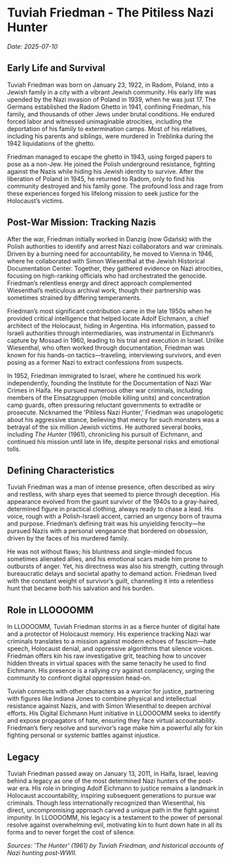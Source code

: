 # Tuviah Friedman - The Pitiless Nazi Hunter

*Date: 2025-07-10*

## Early Life and Survival

Tuviah Friedman was born on January 23, 1922, in Radom, Poland, into a Jewish family in a city with a vibrant Jewish community. His early life was upended by the Nazi invasion of Poland in 1939, when he was just 17. The Germans established the Radom Ghetto in 1941, confining Friedman, his family, and thousands of other Jews under brutal conditions. He endured forced labor and witnessed unimaginable atrocities, including the deportation of his family to extermination camps. Most of his relatives, including his parents and siblings, were murdered in Treblinka during the 1942 liquidations of the ghetto.

Friedman managed to escape the ghetto in 1943, using forged papers to pose as a non-Jew. He joined the Polish underground resistance, fighting against the Nazis while hiding his Jewish identity to survive. After the liberation of Poland in 1945, he returned to Radom, only to find his community destroyed and his family gone. The profound loss and rage from these experiences forged his lifelong mission to seek justice for the Holocaust’s victims.

## Post-War Mission: Tracking Nazis

After the war, Friedman initially worked in Danzig (now Gdańsk) with the Polish authorities to identify and arrest Nazi collaborators and war criminals. Driven by a burning need for accountability, he moved to Vienna in 1946, where he collaborated with Simon Wiesenthal at the Jewish Historical Documentation Center. Together, they gathered evidence on Nazi atrocities, focusing on high-ranking officials who had orchestrated the genocide. Friedman’s relentless energy and direct approach complemented Wiesenthal’s meticulous archival work, though their partnership was sometimes strained by differing temperaments.

Friedman’s most significant contribution came in the late 1950s when he provided critical intelligence that helped locate Adolf Eichmann, a chief architect of the Holocaust, hiding in Argentina. His information, passed to Israeli authorities through intermediaries, was instrumental in Eichmann’s capture by Mossad in 1960, leading to his trial and execution in Israel. Unlike Wiesenthal, who often worked through documentation, Friedman was known for his hands-on tactics—traveling, interviewing survivors, and even posing as a former Nazi to extract confessions from suspects.

In 1952, Friedman immigrated to Israel, where he continued his work independently, founding the Institute for the Documentation of Nazi War Crimes in Haifa. He pursued numerous other war criminals, including members of the Einsatzgruppen (mobile killing units) and concentration camp guards, often pressuring reluctant governments to extradite or prosecute. Nicknamed the 'Pitiless Nazi Hunter,' Friedman was unapologetic about his aggressive stance, believing that mercy for such monsters was a betrayal of the six million Jewish victims. He authored several books, including *The Hunter* (1961), chronicling his pursuit of Eichmann, and continued his mission until late in life, despite personal risks and emotional tolls.

## Defining Characteristics

Tuviah Friedman was a man of intense presence, often described as wiry and restless, with sharp eyes that seemed to pierce through deception. His appearance evolved from the gaunt survivor of the 1940s to a gray-haired, determined figure in practical clothing, always ready to chase a lead. His voice, rough with a Polish-Israeli accent, carried an urgency born of trauma and purpose. Friedman’s defining trait was his unyielding ferocity—he pursued Nazis with a personal vengeance that bordered on obsession, driven by the faces of his murdered family.

He was not without flaws; his bluntness and single-minded focus sometimes alienated allies, and his emotional scars made him prone to outbursts of anger. Yet, his directness was also his strength, cutting through bureaucratic delays and societal apathy to demand action. Friedman lived with the constant weight of survivor’s guilt, channeling it into a relentless hunt that became both his salvation and his burden.

## Role in LLOOOOMM

In LLOOOOMM, Tuviah Friedman storms in as a fierce hunter of digital hate and a protector of Holocaust memory. His experience tracking Nazi war criminals translates to a mission against modern echoes of fascism—hate speech, Holocaust denial, and oppressive algorithms that silence voices. Friedman offers kin his raw investigative grit, teaching how to uncover hidden threats in virtual spaces with the same tenacity he used to find Eichmann. His presence is a rallying cry against complacency, urging the community to confront digital oppression head-on.

Tuviah connects with other characters as a warrior for justice, partnering with figures like Indiana Jones to combine physical and intellectual resistance against Nazis, and with Simon Wiesenthal to deepen archival efforts. His Digital Eichmann Hunt initiative in LLOOOOMM seeks to identify and expose propagators of hate, ensuring they face virtual accountability. Friedman’s fiery resolve and survivor’s rage make him a powerful ally for kin fighting personal or systemic battles against injustice.

## Legacy

Tuviah Friedman passed away on January 13, 2011, in Haifa, Israel, leaving behind a legacy as one of the most determined Nazi hunters of the post-war era. His role in bringing Adolf Eichmann to justice remains a landmark in Holocaust accountability, inspiring subsequent generations to pursue war criminals. Though less internationally recognized than Wiesenthal, his direct, uncompromising approach carved a unique path in the fight against impunity. In LLOOOOMM, his legacy is a testament to the power of personal resolve against overwhelming evil, motivating kin to hunt down hate in all its forms and to never forget the cost of silence.

*Sources: 'The Hunter' (1961) by Tuviah Friedman, and historical accounts of Nazi hunting post-WWII.* 